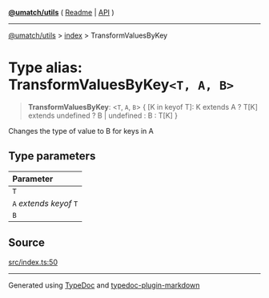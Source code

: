 [**@umatch/utils**](../../README.md) ( [Readme](../../README.md) \| [API](../../API.md) )

---

[@umatch/utils](../../API.md) > [index](../README.md) > TransformValuesByKey

# Type alias: TransformValuesByKey`<T, A, B>`

> **TransformValuesByKey**: \<`T`, `A`, `B`\> \{ [K in keyof T]: K extends A ? T[K] extends undefined ? B \| undefined : B : T[K] }

Changes the type of value to B for keys in A

## Type parameters

| Parameter                 |
| :------------------------ |
| `T`                       |
| `A` _extends_ _keyof_ `T` |
| `B`                       |

## Source

[src/index.ts:50](https://github.com/umatch-oficial/utils/blob/a4be831/src/index.ts#L50)

---

Generated using [TypeDoc](https://typedoc.org/) and [typedoc-plugin-markdown](https://www.npmjs.com/package/typedoc-plugin-markdown)
